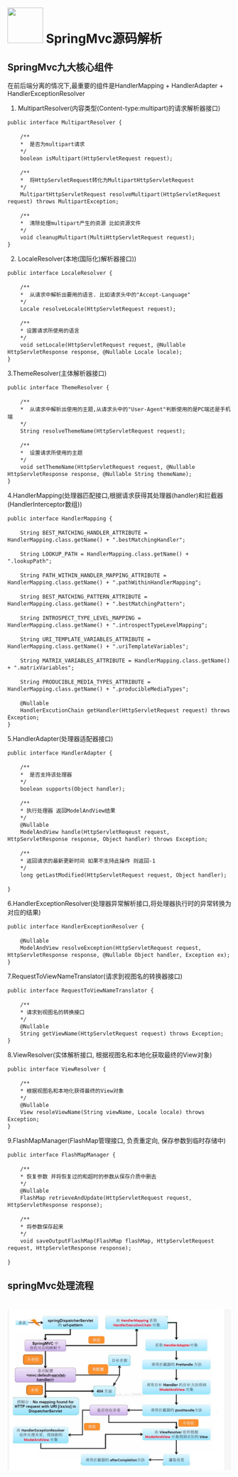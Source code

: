 # <img src="src/docs/asciidoc/images/spring-framework.png" width="80" height="80"> SpringMvc源码解析

## SpringMvc九大核心组件 
在前后端分离的情况下,最重要的组件是HandlerMapping + HandlerAdapter + HandlerExceptionResolver

1. MultipartResolver(内容类型(Content-type:multipart)的请求解析器接口)
```
public interface MultipartResolver {
    
    /**
    *  是否为multipart请求
    */
    boolean isMultipart(HttpServletRequest request);
    
    /**
    *  将HttpServletRequest转化为MultipartHttpServletRequest
    */
    MultipartHttpServletRequest resolveMultipart(HttpServletRequest request) throws MultipartException;
    
    /**
    *  清除处理multipart产生的资源 比如资源文件
    */
    void cleanupMultipart(MultiHttpServletRequest request);
}
```

2. LocaleResolver(本地(国际化)解析器接口))
```
public interface LocaleResolver {

    /**
    *  从请求中解析出要用的语言. 比如请求头中的"Accept-Language"
    */
    Locale resolveLocale(HttpServletRequest request);
    
    /**
    * 设置请求所使用的语言
    */
    void setLocale(HttpServletRequest request, @Nullable HttpServletResponse response, @Nullable Locale locale);
}
```

3.ThemeResolver(主体解析器接口)
```
public interface ThemeResolver {

    /**
    *  从请求中解析出使用的主题,从请求头中的"User-Agent"判断使用的是PC端还是手机端
    */
    String resolveThemeName(HttpServletRequest request);
    
    /**
    *  设置请求所使用的主题
    */
    void setThemeName(HttpServletRequest request, @Nullable HttpServletResponse response, @Nullable String themeName);
}
```

4.HandlerMapping(处理器匹配接口,根据请求获得其处理器(handler)和拦截器(HandlerInterceptor数组))

```
public interface HandlerMapping {

    String BEST_MATCHING_HANDLER_ATTRIBUTE = HandlerMapping.class.getName() + ".bestMatchingHandler";
    
    String LOOKUP_PATH = HandlerMapping.class.getName() + ".lookupPath";
    
    String PATH_WITHIN_HANDLER_MAPPING_ATTRIBUTE = HandlerMapping.class.getName() + ".pathWithinHandlerMapping";
    
    String BEST_MATCHING_PATTERN_ATTRIBUTE = HandlerMapping.class.getName() + ".bestMatchingPattern";
    
    String INTROSPECT_TYPE_LEVEL_MAPPING = HandlerMapping.class.getName() + ".introspectTypeLevelMapping";
    
    String URI_TEMPLATE_VARIABLES_ATTRIBUTE = HandlerMapping.class.getName() + ".uriTemplateVariables";
    
    String MATRIX_VARIABLES_ATTRIBUTE = HandlerMapping.class.getName() + ".matrixVariables";
    
    String PRODUCIBLE_MEDIA_TYPES_ATTRIBUTE = HandlerMapping.class.getName() + ".producibleMediaTypes";
    
    @Nullable
    HandlerExcutionChain getHandler(HttpServletRequest request) throws Exception;
}
```

5.HandlerAdapter(处理器适配器接口)
```
public interface HandlerAdapter {
    
    /**
    *  是否支持该处理器
    */
    boolean supports(Object handler);
    
    /**
    * 执行处理器 返回ModelAndView结果
    */ 
    @Nullable
    ModelAndView handle(HttpServletReqeust request, HttpServletResponse response, Object handler) throws Exception;
    
    /**
    * 返回请求的最新更新时间 如果不支持此操作 则返回-1
    */
    long getLastModified(HttpServletRequest request, Object handler);
    
}
```

6.HandlerExceptionResolver(处理器异常解析接口,将处理器执行时的异常转换为对应的结果)
```
public interface HandlerExceptionResolver {
    
    @Nullable
    ModelAndView resolveException(HttpServletRequest request, HttpServletResponse response, @Nullable Object handler, Exception ex);
}
```

7.RequestToViewNameTranslator(请求到视图名的转换器接口)
```
public interface RequestToViewNameTranslator {
    
    /**
    * 请求到视图名的转换接口
    */ 
    @Nullable 
    String getViewName(HttpServletRequest request) throws Exception;
}
```

8.ViewResolver(实体解析接口, 根据视图名和本地化获取最终的View对象)
```
public interface ViewResolver {
    
    /**
    * 根据视图名和本地化获得最终的View对象
    */
    @Nullable
    View resoleViewName(String viewName, Locale locale) throws Exception;
}
```

9.FlashMapManager(FlashMap管理接口, 负责重定向, 保存参数到临时存储中)
```
public interface FlashMapManager {
    
    /**
    * 恢复参数 并将恢复过的和超时的参数从保存介质中删去
    */ 
    @Nullable 
    FlashMap retrieveAndUpdate(HttpServletRequest request, HttpServletResponse response);
    
    /**
    * 将参数保存起来
    */ 
    void saveOutputFlashMap(FlashMap flashMap, HttpServletRequest request, HttpServletResponse response);
    
}
```

## springMvc处理流程
# <img src="src/docs/asciidoc/images/spring-mvc-process.png">


